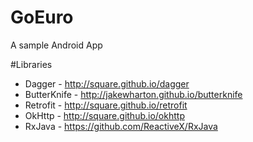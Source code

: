 # GoEuro
A sample Android App

#Libraries
* Dagger - http://square.github.io/dagger
* ButterKnife - http://jakewharton.github.io/butterknife
* Retrofit - http://square.github.io/retrofit
* OkHttp - http://square.github.io/okhttp
* RxJava - https://github.com/ReactiveX/RxJava

